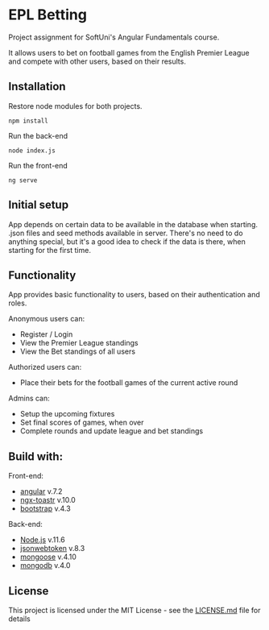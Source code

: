 # EPL Betting

Project assignment for SoftUni's Angular Fundamentals course.

It allows users to bet on football games from the English Premier League and compete with other users, based on their results.

## Installation

Restore node modules for both projects.
```
npm install
```
Run the back-end
```
node index.js
```
Run the front-end
```
ng serve
```

## Initial setup

App depends on certain data to be available in the database when starting. .json files and seed methods available in server. There's no need to do anything special, but it's a good idea to check if the data is there, when starting for the first time.

## Functionality

App provides basic functionality to users, based on their authentication and roles.

Anonymous users can: 
* Register / Login
* View the Premier League standings
* View the Bet standings of all users

Authorized users can:
* Place their bets for the football games of the current active round

Admins can:
* Setup the upcoming fixtures
* Set final scores of games, when over
* Complete rounds and update league and bet standings

## Build with:
Front-end:
* [angular](https://angular.io/) v.7.2 
* [ngx-toastr](https://scttcper.github.io/ngx-toastr/) v.10.0
* [bootstrap](https://getbootstrap.com/) v.4.3

Back-end:
* [Node.js](https://nodejs.org/en/) v.11.6
* [jsonwebtoken](https://www.npmjs.com/package/jsonwebtoken) v.8.3
* [mongoose](https://mongoosejs.com/) v.4.10
* [mongodb](https://www.mongodb.com/) v.4.0

## License

This project is licensed under the MIT License - see the [LICENSE.md](LICENSE.md) file for details
